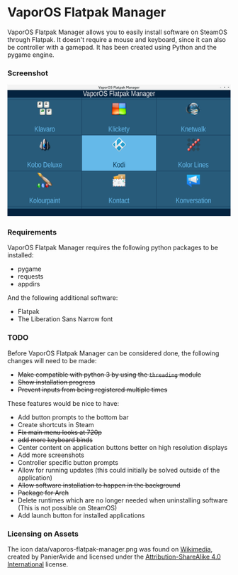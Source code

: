 # VaporOS Flatpak Manager
VaporOS Flatpak Manager allows you to easily install software on SteamOS through Flatpak. It doesn't require a mouse and keyboard, since it can also be controller with a gamepad. It has been created using Python and the pygame engine.

### Screenshot

![](https://github.com/sharkwouter/vaporos-flatpak-manager/raw/master/screenshot.png)

### Requirements

VaporOS Flatpak Manager requires the following python packages to be installed:

- pygame
- requests
- appdirs

And the following additional software:

- Flatpak
- The Liberation Sans Narrow font

### TODO

Before VaporOS Flatpak Manager can be considered done, the following changes will need to be made:

- ~~Make compatible with python 3 by using the ``threading`` module~~
- ~~Show installation progress~~
- ~~Prevent inputs from being registered multiple times~~

These features would be nice to have:

- Add button prompts to the bottom bar
- Create shortcuts in Steam
- ~~Fix main menu looks at 720p~~
- ~~add more keyboard binds~~
- Center content on application buttons better on high resolution displays
- Add more screenshots
- Controller specific button prompts
- Allow for running updates (this could initially be solved outside of the application)
- ~~Allow software installation to happen in the background~~
- ~~Package for Arch~~
- Delete runtimes which are no longer needed when uninstalling software (This is not possible on SteamOS)
- Add launch button for installed applications

### Licensing on Assets

The icon data/vaporos-flatpak-manager.png was found on [Wikimedia](https://commons.wikimedia.org/wiki/File:Storage_icon.svg), created by PanierAvide and licensed under the [Attribution-ShareAlike 4.0 International](https://creativecommons.org/licenses/by-sa/4.0/deed.en) license.

